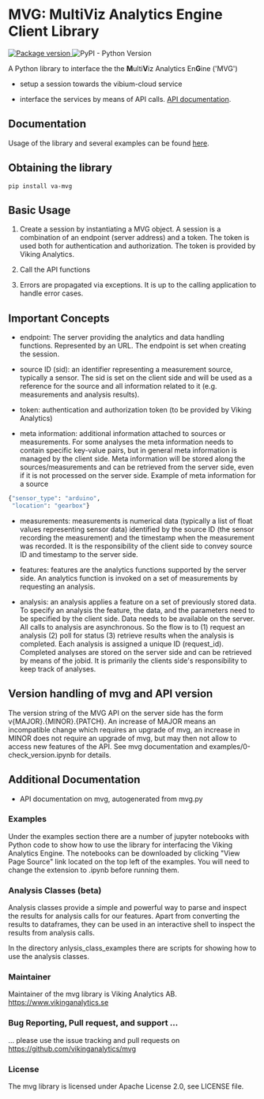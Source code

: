 # MVG: MultiViz Analytics Engine Client Library
<a href="https://pypi.org/project/va-mvg/">
    <img src="https://badge.fury.io/py/va-mvg.svg" alt="Package version">
</a>
<img alt="PyPI - Python Version" src="https://img.shields.io/pypi/pyversions/va-mvg.svg?style=flat-square">

A Python library to interface the the **M**ulti**V**iz Analytics En**G**ine ('MVG')

* setup a session towards the vibium-cloud service

* interface the services by means of API calls. [API documentation](https://api.beta.multiviz.com/docs).

## Documentation

Usage of the library and several examples can be found [here](https://vikinganalytics.github.io/mvg/).
## Obtaining the library

```
pip install va-mvg
```

## Basic Usage

1. Create a session by instantiating a MVG object. A session is a combination
of an endpoint (server address) and a token. The token is used both for
authentication and authorization.
The token is provided by Viking Analytics.

2. Call the API functions

3. Errors are propagated via exceptions. It is up to the calling application
to handle error cases.

## Important Concepts

* endpoint: The server providing the analytics and data handling functions.
Represented by an URL. The endpoint is set when creating the session.

* source ID (sid): an identifier representing a measurement source,
typically a sensor. The sid is set on the client side and will be used
as a reference for the source and all information related to it
(e.g. measurements and analysis results).

* token: authentication and authorization token (to be provided by Viking
Analytics)

* meta information: additional information attached to sources or measurements.
For some analyses the meta information needs to contain specific key-value pairs,
but in general meta information is managed by the client side.
Meta information will be stored along the sources/measurements and can be
retrieved from the server side, even if it is not processed on the
server side. Example of meta information for a source
```python
{"sensor_type": "arduino",
 "location": "gearbox"}
``` 

* measurements: measurements is numerical data (typically a list of float values
representing sensor data) identified by the source ID (the sensor recording the
measurement) and the timestamp when the measurement was recorded. It is the
responsibility of the client side to convey source ID and timestamp to the server
side.

* features: features are the analytics functions supported by the server side.
An analytics function is invoked on a set of measurements by requesting
an analysis.

* analysis: an analysis applies a feature on a set of previously stored data.
To specify an analysis the feature, the data, and the parameters need to be
specified by the client side. Data needs to be available on the server.
All calls to analysis are asynchronous. So the flow is to (1) request an
analysis (2) poll for status (3) retrieve results when the analysis is completed.
Each analysis is assigned a unique ID (request_id). Completed analyses are stored
on the server side and can be retrieved by means of the jobid.
It is primarily the clients side's responsibility to keep track of analyses.

## Version handling of mvg and API version

The version string of the MVG API on the server side has the form
v{MAJOR}.{MINOR}.{PATCH}.
An increase of MAJOR means an incompatible change which requires an
upgrade of mvg, an increase in MINOR does not require an upgrade of
mvg, but may then not allow to access new features of the API. See mvg
documentation and examples/0-check_version.ipynb for details.

## Additional Documentation

* API documentation on mvg, autogenerated from mvg.py

### Examples

Under the examples section there are a number of jupyter notebooks
with Python code to show how to use the library for interfacing the
Viking Analytics Engine. The notebooks can be downloaded by 
clicking "View Page Source" link located on the top left of the
examples. You will need to change the extension to .ipynb before
running them.

### Analysis Classes (beta)

Analysis classes provide a simple and powerful way to parse and
inspect the results for analysis calls for our features.
Apart from converting the results to dataframes, 
they can be used in an interactive
shell to inspect the results from analysis calls.

In the directory anlysis_class_examples there are scripts for 
showing how to use the analysis classes. 

### Maintainer

Maintainer of the mvg library is Viking Analytics AB. <https://www.vikinganalytics.se>

### Bug Reporting, Pull request, and support ...

... please use the issue tracking and pull requests on 
https://github.com/vikinganalytics/mvg

### License

The mvg library is licensed under Apache License 2.0, see LICENSE file.
